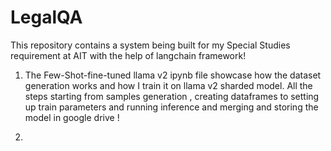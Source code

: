 # LegalQA
This repository contains a system being built for my Special Studies requirement at AIT with the help of langchain framework!

1. The Few-Shot-fine-tuned llama v2 ipynb file showcase how the dataset generation works and how I train it on llama v2 sharded model. All the steps starting from samples generation , creating dataframes to setting up train parameters and running inference and merging and storing the model in google drive !

2. 
